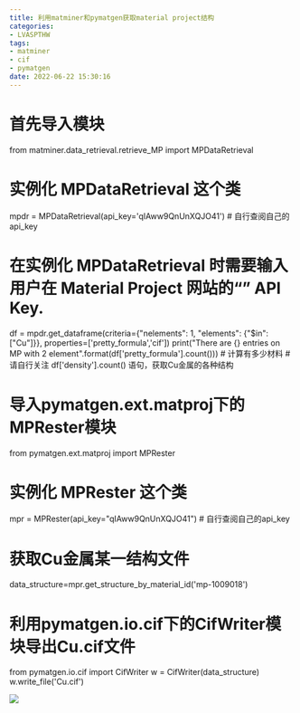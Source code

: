 ```yaml
---
title: 利用matminer和pymatgen获取material project结构 
categories: 
- LVASPTHW
tags: 
- matminer 
- cif
- pymatgen
date: 2022-06-22 15:30:16
---
```


# 首先导入模块
from matminer.data_retrieval.retrieve_MP import MPDataRetrieval
# 实例化 MPDataRetrieval 这个类
mpdr = MPDataRetrieval(api_key='qIAww9QnUnXQJO41')   # 自行查阅自己的api_key
# 在实例化 MPDataRetrieval 时需要输入用户在 Material Project 网站的“” API Key.

df = mpdr.get_dataframe(criteria={"nelements": 1,
                                  "elements": {"$in": ["Cu"]}},
                        properties=['pretty_formula','cif'])
print("There are {} entries on MP with 2 element".format(df['pretty_formula'].count())) # 计算有多少材料
#请自行关注 df['density'].count() 语句，获取Cu金属的各种结构

# 导入pymatgen.ext.matproj下的MPRester模块
from pymatgen.ext.matproj import MPRester

# 实例化 MPRester 这个类
mpr = MPRester(api_key="qIAww9QnUnXQJO41")  # 自行查阅自己的api_key

# 获取Cu金属某一结构文件
data_structure=mpr.get_structure_by_material_id('mp-1009018')

# 利用pymatgen.io.cif下的CifWriter模块导出Cu.cif文件
from pymatgen.io.cif import CifWriter
w = CifWriter(data_structure)
w.write_file('Cu.cif')

![](A32/qrcode.png)
